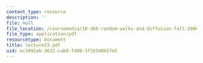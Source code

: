 ```yaml
---
content_type: resource
description: ''
file: null
file_location: /coursemedia/18-366-random-walks-and-diffusion-fall-2006/ec3492ab3632cab8f4001f16548b57e5_lecture23.pdf
file_type: application/pdf
resourcetype: Document
title: lecture23.pdf
uid: ec3492ab-3632-cab8-f400-1f16548b57e5
---
```

